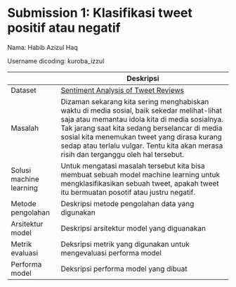 # Submission 1: Klasifikasi tweet positif atau negatif
Nama: Habib Azizul Haq

Username dicoding: kuroba_izzul

| | Deskripsi |
| ----------- | ----------- |
| Dataset | [Sentiment Analysis of Tweet Reviews](https://www.kaggle.com/datasets/shibbirahmad22/sentiment-analysis-of-tweet-reviews?select=train.csv) |
| Masalah | Dizaman sekarang kita sering menghabiskan waktu di media sosial, baik sekedar melihat-lihat saja atau memantau idola kita di media sosialnya. Tak jarang saat kita sedang berselancar di media sosial kita menemukan tweet yang dirasa kurang sedap atau terlalu vulgar. Tentu kita akan merasa risih dan terganggu oleh hal tersebut. |
| Solusi machine learning | Untuk mengatasi masalah tersebut kita bisa membuat sebuah model machine learning untuk mengklasifikasikan sebuah tweet, apakah tweet itu bermuatan posotif atau justru negatif. |
| Metode pengolahan | Deskripsi metode pengolahan data yang digunakan |
| Arsitektur model | Deskripsi arsitektur model yang diguanakan |
| Metrik evaluasi | Deksripsi metrik yang digunakan untuk mengevaluasi performa model |
| Performa model | Deksripsi performa model yang dibuat |
